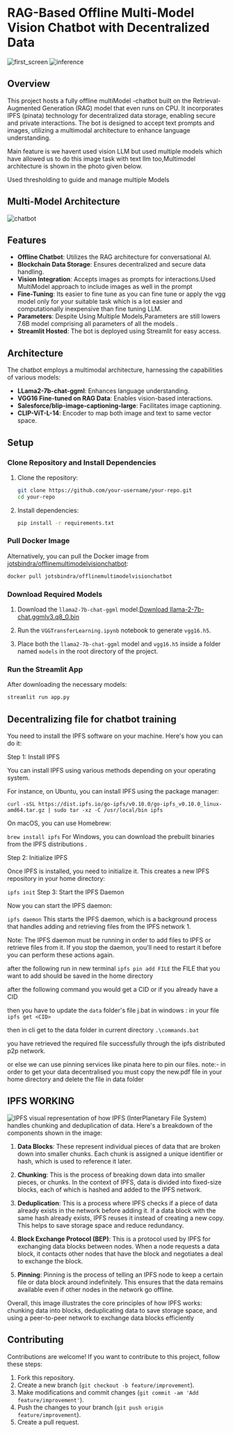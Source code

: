 # RAG-Based Offline Multi-Model Vision Chatbot with Decentralized Data

![first_screen](https://github.com/jot-s-bindra/Vision-Decentralized-Offline-Chatbot/assets/112833146/a2a65527-dfcc-4a6a-a037-8e7f75d48291)
![inference](https://github.com/jot-s-bindra/Vision-Decentralized-Offline-Chatbot/assets/112833146/20866aa0-2c67-4426-8f8c-8b6bcab0ed05)<!-- Add an image to represent your project -->

## Overview

This project hosts a fully offline multiModel -chatbot built on the Retrieval-Augmented Generation (RAG) model that even runs on CPU. It incorporates IPFS (pinata) technology for decentralized data storage, enabling secure and private interactions. The bot is designed to accept text prompts and images, utilizing a multimodal architecture to enhance language understanding.

Main feature is we havent used vision LLM but used multiple models which have allowed us to do this image task with text llm too,Multimodel architecture is shown in the photo given below.

Used thresholding to guide and manage multiple Models

## Multi-Model Architecture
![chatbot](https://github.com/jot-s-bindra/Vision-Decentralized-Offline-Chatbot/assets/112833146/19271f00-8d8a-437f-b967-9ebc02b83625)
## Features

- **Offline Chatbot**: Utilizes the RAG architecture for conversational AI.
- **Blockchain Data Storage**: Ensures decentralized and secure data handling.
- **Vision Integration**: Accepts images as prompts for interactions.Used MultiModel approach to include images as well in the prompt
- **Fine-Tuning**: Its easier to fine tune as you can fine tune or apply the vgg model only for your suitable task which is a lot easier and computationally inexpensive than fine tuning LLM.
- **Parameters**: Despite Using Multiple Models,Parameters are still lowers 7.6B model comprising all parameters of all the models .
- **Streamlit Hosted**: The bot is deployed using Streamlit for easy access.

## Architecture

The chatbot employs a multimodal architecture, harnessing the capabilities of various models:
- **LLama2-7b-chat-ggml**: Enhances language understanding.
- **VGG16 Fine-tuned on RAG Data**: Enables vision-based interactions.
- **Salesforce/blip-image-captioning-large**: Facilitates image captioning.
- **CLIP-ViT-L-14**: Encoder to map both image and text to same vector space.


## Setup

### Clone Repository and Install Dependencies

1. Clone the repository:

    ```bash
    git clone https://github.com/your-username/your-repo.git
    cd your-repo
    ```

2. Install dependencies:

    ```bash
    pip install -r requirements.txt
    ```
  ### Pull Docker Image

  Alternatively, you can pull the Docker image from [jotsbindra/offlinemultimodelvisionchatbot](https://hub.docker.com/r/jotsbindra/offlinemultimodelvisionchatbot):

```bash
docker pull jotsbindra/offlinemultimodelvisionchatbot
```

### Download Required Models

1. Download the `llama2-7b-chat-ggml` model.[Download llama-2-7b-chat.ggmlv3.q8_0.bin](https://huggingface.co/TheBloke/Llama-2-7B-Chat-GGML/blob/main/llama-2-7b-chat.ggmlv3.q8_0.bin)

2. Run the `VGGTransferLearning.ipynb` notebook to generate `vgg16.h5`.

3. Place both the `llama2-7b-chat-ggml` model and `vgg16.h5` inside a folder named `models` in the root directory of the project.

### Run the Streamlit App

After downloading the necessary models:

```bash
streamlit run app.py
```
## Decentralizing file for chatbot training

You need to install the IPFS software on your machine. Here's how you can do it:

Step 1: Install IPFS

You can install IPFS using various methods depending on your operating system.

For instance, on Ubuntu, you can install IPFS using the package manager:

```sudo apt-get install curl
curl -sSL https://dist.ipfs.io/go-ipfs/v0.10.0/go-ipfs_v0.10.0_linux-amd64.tar.gz | sudo tar -xz -C /usr/local/bin ipfs
```
On macOS, you can use Homebrew:

```brew install ipfs```
For Windows, you can download the prebuilt binaries from the IPFS distributions .

Step 2: Initialize IPFS

Once IPFS is installed, you need to initialize it. This creates a new IPFS repository in your home directory:

```ipfs init```
Step 3: Start the IPFS Daemon

Now you can start the IPFS daemon:

```ipfs daemon```
This starts the IPFS daemon, which is a background process that handles adding and retrieving files from the IPFS network 1.

Note: The IPFS daemon must be running in order to add files to IPFS or retrieve files from it. If you stop the daemon, you'll need to restart it before you can perform these actions again.

 after the following run in new terminal 
 ```ipfs pin add FILE```
 the FILE that you want to add should be saved in the home directory
 
 after the following command you would get a CID or if you already have a CID 
 
 then you have to update the  `data` folder's file j.bat in windows :
 in your file  ```ipfs get <CID> ```
 
 then in cli get to the data folder in current directory  ```.\commands.bat```
 
 you have retrieved the required file successfully through the ipfs distributed p2p network.
 
 or else we can use pinning services like pinata here to pin our files.
 note:- in order to get your data decentralised you must copy the new.pdf file in your home directory and delete the file in data folder 
 ## IPFS WORKING 
![IPFS](https://github.com/archief2910/Vision-Decentralized-Offline-Chatbot/blob/master/ipfs_chunker_4.png)
visual representation of how IPFS (InterPlanetary File System) handles chunking and deduplication of data. Here's a breakdown of the components shown in the image:

1. **Data Blocks**: These represent individual pieces of data that are broken down into smaller chunks. Each chunk is assigned a unique identifier or hash, which is used to reference it later.

2. **Chunking**: This is the process of breaking down data into smaller pieces, or chunks. In the context of IPFS, data is divided into fixed-size blocks, each of which is hashed and added to the IPFS network.

3. **Deduplication**: This is a process where IPFS checks if a piece of data already exists in the network before adding it. If a data block with the same hash already exists, IPFS reuses it instead of creating a new copy. This helps to save storage space and reduce redundancy.

4. **Block Exchange Protocol (BEP)**: This is a protocol used by IPFS for exchanging data blocks between nodes. When a node requests a data block, it contacts other nodes that have the block and negotiates a deal to exchange the block.

5. **Pinning**: Pinning is the process of telling an IPFS node to keep a certain file or data block around indefinitely. This ensures that the data remains available even if other nodes in the network go offline.

Overall, this image illustrates the core principles of how IPFS works: chunking data into blocks, deduplicating data to save storage space, and using a peer-to-peer network to exchange data blocks efficiently 
## Contributing

Contributions are welcome! If you want to contribute to this project, follow these steps:
1. Fork this repository.
2. Create a new branch (`git checkout -b feature/improvement`).
3. Make modifications and commit changes (`git commit -am 'Add feature/improvement'`).
4. Push the changes to your branch (`git push origin feature/improvement`).
5. Create a pull request.

